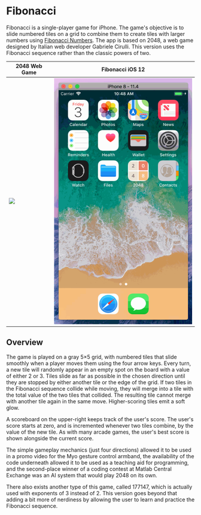 # Fibonacci

Fibonacci is a single-player game for iPhone. The game's objective is to slide numbered tiles on a grid to combine them to create tiles with larger numbers using [Fibonacci Numbers](https://en.wikipedia.org/wiki/Fibonacci_number). The app is based on 2048, a web game designed by Italian web developer Gabriele Cirulli. This version uses the Fibonacci sequence rather than the classic powers of two.

| 2048 Web Game | Fibonacci iOS 12 |
|------------------------|--------------------|
| <img src="https://upload.wikimedia.org/wikipedia/commons/f/f9/2048_win.png" height="655"> | <img src="screenshot.gif">

## Overview

The game is played on a gray 5×5 grid, with numbered tiles that slide smoothly when a player moves them using the four arrow keys. Every turn, a new tile will randomly appear in an empty spot on the board with a value of either 2 or 3. Tiles slide as far as possible in the chosen direction until they are stopped by either another tile or the edge of the grid. If two tiles in the Fibonacci sequence collide while moving, they will merge into a tile with the total value of the two tiles that collided. The resulting tile cannot merge with another tile again in the same move. Higher-scoring tiles emit a soft glow.

A scoreboard on the upper-right keeps track of the user's score. The user's score starts at zero, and is incremented whenever two tiles combine, by the value of the new tile. As with many arcade games, the user's best score is shown alongside the current score.

The simple gameplay mechanics (just four directions) allowed it to be used in a promo video for the Myo gesture control armband, the availability of the code underneath allowed it to be used as a teaching aid for programming, and the second-place winner of a coding contest at Matlab Central Exchange was an AI system that would play 2048 on its own.

There also exists another type of this game, called 177147, which is actually used with exponents of 3 instead of 2. This version goes beyond that adding a bit more of nerdiness by allowing the user to learn and practice the Fibonacci sequence.
